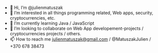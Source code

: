 - 👋 Hi, I’m @julienmatuszak
- 👀 I’m interested in all things programming related, Web apps, security, cryptocurrencies, etc.
- 🌱 I’m currently learning Java / JavaScript
- 💞️ I’m looking to collaborate on Web App developement-projects / cryptocurrencies projects / others.
- 📫 How to reach me julienmatuszak@gmail.com / @MatuszakJulien / +370 678 38473

<!---
julienmatuszak/julienmatuszak is a ✨ special ✨ repository because its `README.md` (this file) appears on your GitHub profile.
You can click the Preview link to take a look at your changes.
--->
